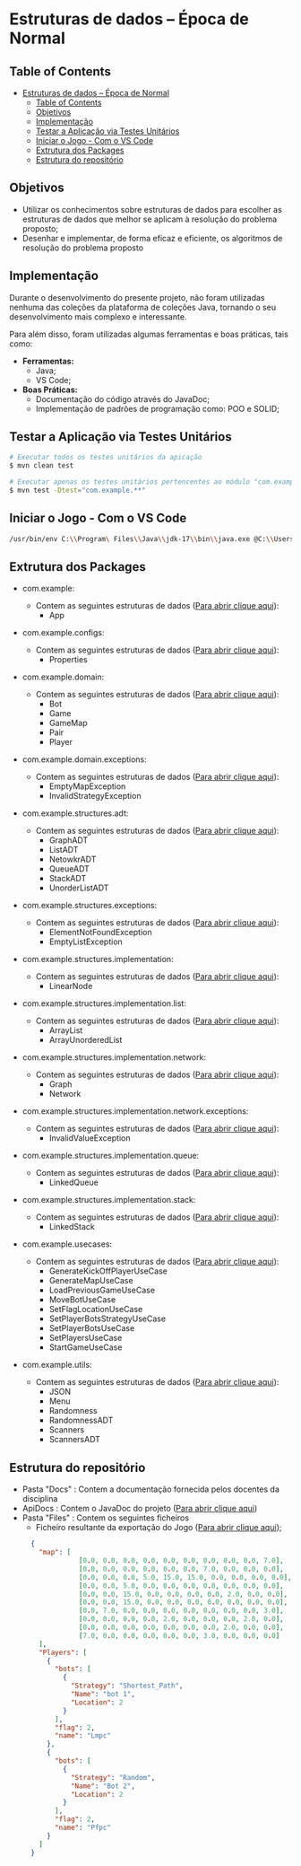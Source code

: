 # Estruturas de dados – Época de Normal

## Table of Contents

- [Estruturas de dados – Época de Normal](#estruturas-de-dados--época-de-normal)
  - [Table of Contents](#table-of-contents)
  - [Objetivos](#objetivos)
  - [Implementação](#implementação)
  - [Testar a Aplicação via Testes Unitários](#testar-a-aplicação-via-testes-unitários)
  - [Iniciar o Jogo - Com o VS Code](#iniciar-o-jogo---com-o-vs-code)
  - [Extrutura dos Packages](#extrutura-dos-packages)
  - [Estrutura do repositório](#estrutura-do-repositório)

## Objetivos

- Utilizar os conhecimentos sobre estruturas de dados para escolher as estruturas de dados que 
melhor se aplicam à resolução do problema proposto;
- Desenhar e implementar, de forma eficaz e eficiente, os algoritmos de resolução do problema proposto

## Implementação
Durante o desenvolvimento do presente projeto, não foram utilizadas nenhuma das coleções da plataforma de coleções Java, tornando o seu desenvolvimento mais complexo e interessante.

Para além disso, foram utilizadas algumas ferramentas e boas práticas, tais como:
- **Ferramentas:**
  - Java;
  - VS Code;
- **Boas Práticas:**
  - Documentação do código através do JavaDoc;
  - Implementação de padrões de programação como: POO e SOLID;

## Testar a Aplicação via Testes Unitários

```bash
# Executar todos os testes unitários da apicação
$ mvn clean test

# Executar apenas os testes unitários pertencentes ao módulo "com.example"
$ mvn test -Dtest="com.example.**"
```

## Iniciar o Jogo - Com o VS Code

```bash
/usr/bin/env C:\\Program\ Files\\Java\\jdk-17\\bin\\java.exe @C:\\Users\\luism\\AppData\\Local\\Temp\\cp_2ndk4ucmrzg93ipjtuamvwdor.argfile com.example.App 

```

## Extrutura dos Packages

- com.example:
  - Contem as seguintes estruturas de dados ([Para abrir clique aqui](./ed_project/src/main/java/com/example/)):
    - App
  
- com.example.configs:
  - Contem as seguintes estruturas de dados ([Para abrir clique aqui](./ed_project/src/main/java/com/example/configs/)):
    - Properties
  
- com.example.domain:
  - Contem as seguintes estruturas de dados ([Para abrir clique aqui](./ed_project/src/main/java/com/example/domain/)):
    - Bot
    - Game
    - GameMap
    - Pair
    - Player

- com.example.domain.exceptions:
  - Contem as seguintes estruturas de dados ([Para abrir clique aqui](./ed_project/src/main/java/com/example/domain/exceptions/)):
    - EmptyMapException
    - InvalidStrategyException

- com.example.structures.adt:
  - Contem as seguintes estruturas de dados ([Para abrir clique aqui](./ed_project/src/main/java/com/example/structures/adt/)):
    - GraphADT
    - ListADT
    - NetowkrADT
    - QueueADT
    - StackADT
    - UnorderListADT

- com.example.structures.exceptions:
  - Contem as seguintes estruturas de dados ([Para abrir clique aqui](./ed_project/src/main/java/com/example/structures/exceptions/)):
    - ElementNotFoundException
    - EmptyListException

- com.example.structures.implementation:
  - Contem as seguintes estruturas de dados ([Para abrir clique aqui](./ed_project/src/main/java/com/example/structures/implementation/)):
    - LinearNode
  
- com.example.structures.implementation.list:
  - Contem as seguintes estruturas de dados ([Para abrir clique aqui](./ed_project/src/main/java/com/example/structures/implementation/list/)):
    - ArrayList
    - ArrayUnorderedList
  
- com.example.structures.implementation.network:
  - Contem as seguintes estruturas de dados ([Para abrir clique aqui](./ed_project/src/main/java/com/example/structures/implementation/network/)):
    - Graph
    - Network
  
- com.example.structures.implementation.network.exceptions:
  - Contem as seguintes estruturas de dados ([Para abrir clique aqui](./ed_project/src/main/java/com/example/structures/implementation/network/exceptions/)):
    - InvalidValueException

- com.example.structures.implementation.queue:
  - Contem as seguintes estruturas de dados ([Para abrir clique aqui](./ed_project/src/main/java/com/example/structures/implementation/queue/)):
    - LinkedQueue
  
- com.example.structures.implementation.stack:
  - Contem as seguintes estruturas de dados ([Para abrir clique aqui](./ed_project/src/main/java/com/example/structures/implementation/stack/)):
    - LinkedStack
  
- com.example.usecases:
  - Contem as seguintes estruturas de dados ([Para abrir clique aqui](./ed_project/src/main/java/com/example/usecases/)):
    - GenerateKickOffPlayerUseCase
    - GenerateMapUseCase
    - LoadPreviousGameUseCase
    - MoveBotUseCase
    - SetFlagLocationUseCase
    - SetPlayerBotsStrategyUseCase
    - SetPlayerBotsUseCase
    - SetPlayersUseCase
    - StartGameUseCase
  
- com.example.utils:
  - Contem as seguintes estruturas de dados ([Para abrir clique aqui](./ed_project/src/main/java/com/example/utils/)):
    - JSON
    - Menu
    - Randomness
    - RandomnessADT
    - Scanners
    - ScannersADT

## Estrutura do repositório

- Pasta "Docs" : Contem a documentação fornecida pelos docentes da disciplina
- ApiDocs : Contem o JavaDoc do projeto ([Para abrir clique aqui](./target/site/apidocs/index.html))
- Pasta "Files" : Contem os seguintes ficheiros
  - Ficheiro resultante da exportação do Jogo ([Para abrir clique aqui](./Files/savedGameMap.json));
  ```json
    {
      "map": [
        		[0.0, 0.0, 0.0, 0.0, 0.0, 0.0, 0.0, 0.0, 0.0, 7.0],
		        [0.0, 0.0, 0.0, 0.0, 0.0, 0.0, 7.0, 0.0, 0.0, 0.0],
		        [0.0, 0.0, 0.0, 5.0, 15.0, 15.0, 0.0, 0.0, 0.0, 0.0],
		        [0.0, 0.0, 5.0, 0.0, 0.0, 0.0, 0.0, 0.0, 0.0, 0.0],
		        [0.0, 0.0, 15.0, 0.0, 0.0, 0.0, 0.0, 2.0, 0.0, 0.0],
		        [0.0, 0.0, 15.0, 0.0, 0.0, 0.0, 0.0, 0.0, 0.0, 0.0],
		        [0.0, 7.0, 0.0, 0.0, 0.0, 0.0, 0.0, 0.0, 0.0, 3.0],
		        [0.0, 0.0, 0.0, 0.0, 2.0, 0.0, 0.0, 0.0, 2.0, 0.0],
		        [0.0, 0.0, 0.0, 0.0, 0.0, 0.0, 0.0, 2.0, 0.0, 0.0],
		        [7.0, 0.0, 0.0, 0.0, 0.0, 0.0, 3.0, 0.0, 0.0, 0.0]
      ],
      "Players": [
        {
          "bots": [
            {
              "Strategy": "Shortest_Path",
              "Name": "bot 1",
              "Location": 2
            }
          ],
          "flag": 2,
          "name": "Lmpc"
        },
        {
          "bots": [
            {
              "Strategy": "Random",
              "Name": "Bot 2",
              "Location": 2
            }
          ],
          "flag": 2,
          "name": "Pfpc"
        }
      ]
    }
  ```